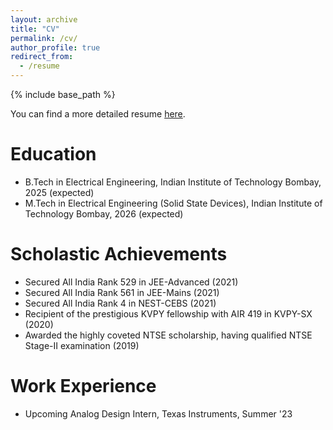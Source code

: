 ```yaml
---
layout: archive
title: "CV"
permalink: /cv/
author_profile: true
redirect_from:
  - /resume
---
```


{% include base_path %}

You can find a more detailed resume [here](https://DebasishPanda529.github.io/pdfs/resume.pdf).

Education
======
* B.Tech in Electrical Engineering, Indian Institute of Technology Bombay, 2025 (expected)
* M.Tech in Electrical Engineering (Solid State Devices), Indian Institute of Technology Bombay, 2026 (expected)

Scholastic Achievements
======
* Secured All India Rank 529 in JEE-Advanced  (2021)
* Secured All India Rank 561 in JEE-Mains  (2021)
* Secured All India Rank 4 in NEST-CEBS  (2021)
* Recipient of the prestigious KVPY fellowship with AIR 419 in KVPY-SX   (2020)
* Awarded the highly coveted NTSE scholarship, having qualified NTSE Stage-II examination   (2019)

Work Experience
======
* Upcoming Analog Design Intern, Texas Instruments, Summer '23